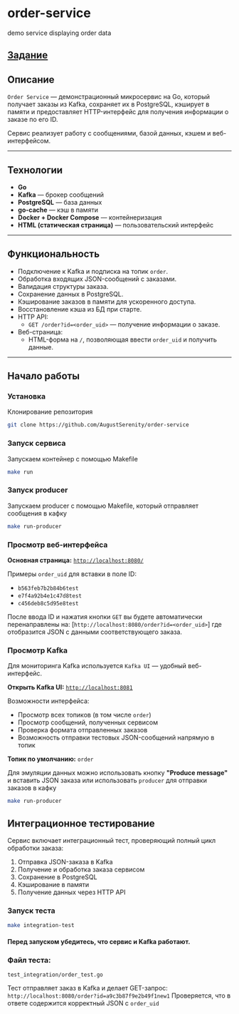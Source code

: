 # order-service
demo service displaying order data

## **[<u>Задание</u>](docs/task.md)**

## Описание

`Order Service` — демонстрационный микросервис на Go, который получает заказы из Kafka, сохраняет их в PostgreSQL, кэширует в памяти и предоставляет HTTP-интерфейс для получения информации о заказе по его ID.

Сервис реализует работу с сообщениями, базой данных, кэшем и веб-интерфейсом.

---

## Технологии

- **Go** 
- **Kafka** — брокер сообщений
- **PostgreSQL** — база данных
- **go-cache** — кэш в памяти
- **Docker + Docker Compose** — контейнеризация
- **HTML (статическая страница)** — пользовательский интерфейс

---

## Функциональность

- Подключение к Kafka и подписка на топик `order`.
- Обработка входящих JSON-сообщений с заказами.
- Валидация структуры заказа.
- Сохранение данных в PostgreSQL.
- Кэширование заказов в памяти для ускоренного доступа.
- Восстановление кэша из БД при старте.
- HTTP API:
  - `GET /order?id=<order_uid>` — получение информации о заказе.
- Веб-страница:
  - HTML-форма на `/`, позволяющая ввести `order_uid` и получить данные.

---

## Начало работы
### Установка
Клонирование репозитория
```sh
git clone https://github.com/AugustSerenity/order-service
```
### Запуск сервиса
Запускаем контейнер с помощью Makefile
```sh
make run
```
### Запуск producer
Запускаем producer с помощью Makefile, который отправляет сообщения в кафку
```sh
make run-producer
```

### Просмотр веб-интерфейса

**Основная страница:** [`http://localhost:8080/`](http://localhost:8080/)

Примеры `order_uid` для вставки в поле ID:
 - `b563feb7b2b84b6test`
 - `e7f4a92b4e1c47d8test`
 - `c456deb8c5d95e8test`

После ввода ID и нажатия кнопки `GET` вы будете автоматически перенаправлены на:
[`http://localhost:8080/order?id=<order_uid>`] 
где отобразится JSON с данными соответствующего заказа.

### Просмотр Kafka 

Для мониторинга Kafka используется `Kafka UI` — удобный веб-интерфейс.

**Открыть Kafka UI:** [`http://localhost:8081`](http://localhost:8081)

Возможности интерфейса:
- Просмотр всех топиков (в том числе `order`)
- Просмотр сообщений, полученных сервисом
- Проверка формата отправленных заказов
- Возможность отправки тестовых JSON-сообщений напрямую в топик

**Топик по умолчанию:** `order`

Для эмуляции данных можно использовать кнопку **"Produce message"** и вставить JSON заказа
или использовать `producer` для отправки заказов в кафку 
```sh
make run-producer
```

## Интеграционное тестирование

Сервис включает интеграционный тест, проверяющий полный цикл обработки заказа:

1.  Отправка JSON-заказа в Kafka  
2.  Получение и обработка заказа сервисом  
3.  Сохранение в PostgreSQL  
4.  Кэширование в памяти  
5.  Получение данных через HTTP API  

### Запуск теста

```sh
make integration-test
```
#### Перед запуском убедитесь, что сервис и Kafka работают.

### Файл теста:
    test_integration/order_test.go

Тест отправляет заказ в Kafka и делает GET-запрос:
`http://localhost:8080/order?id=a9c3b87f9e2b49f1new1`
Проверяется, что в ответе содержится корректный JSON с `order_uid`